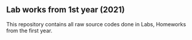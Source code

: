 ## Lab works from 1st year (2021)

This repository contains all raw source codes done in Labs, Homeworks from the first year.
